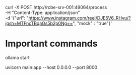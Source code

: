curl -X POST http://rcbe-srv-001:49064/process \
  -H "Content-Type: application/json" \
  -d '{"url": "https://www.instagram.com/reel/DJE5V6_RHvu/?igsh=MTFncTBqaGs5b2p0Ng==", "mock" : "true"}'
# Important commands
ollama start

uvicorn main:app --host 0.0.0.0 --port 8000

